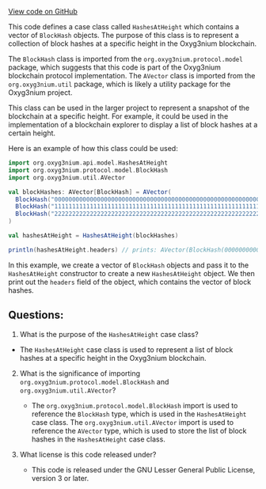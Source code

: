 [View code on GitHub](https://github.com/alephium/alephium/api/src/main/scala/org/alephium/api/model/HashesAtHeight.scala)

This code defines a case class called `HashesAtHeight` which contains a vector of `BlockHash` objects. The purpose of this class is to represent a collection of block hashes at a specific height in the Oxyg3nium blockchain. 

The `BlockHash` class is imported from the `org.oxyg3nium.protocol.model` package, which suggests that this code is part of the Oxyg3nium blockchain protocol implementation. The `AVector` class is imported from the `org.oxyg3nium.util` package, which is likely a utility package for the Oxyg3nium project.

This class can be used in the larger project to represent a snapshot of the blockchain at a specific height. For example, it could be used in the implementation of a blockchain explorer to display a list of block hashes at a certain height. 

Here is an example of how this class could be used:

```scala
import org.oxyg3nium.api.model.HashesAtHeight
import org.oxyg3nium.protocol.model.BlockHash
import org.oxyg3nium.util.AVector

val blockHashes: AVector[BlockHash] = AVector(
  BlockHash("0000000000000000000000000000000000000000000000000000000000000000"),
  BlockHash("1111111111111111111111111111111111111111111111111111111111111111"),
  BlockHash("2222222222222222222222222222222222222222222222222222222222222222")
)

val hashesAtHeight = HashesAtHeight(blockHashes)

println(hashesAtHeight.headers) // prints: AVector(BlockHash(0000000000000000000000000000000000000000000000000000000000000000), BlockHash(1111111111111111111111111111111111111111111111111111111111111111), BlockHash(2222222222222222222222222222222222222222222222222222222222222222))
```

In this example, we create a vector of `BlockHash` objects and pass it to the `HashesAtHeight` constructor to create a new `HashesAtHeight` object. We then print out the `headers` field of the object, which contains the vector of block hashes.
## Questions: 
 1. What is the purpose of the `HashesAtHeight` case class?
   - The `HashesAtHeight` case class is used to represent a list of block hashes at a specific height in the Oxyg3nium blockchain.

2. What is the significance of importing `org.oxyg3nium.protocol.model.BlockHash` and `org.oxyg3nium.util.AVector`?
   - The `org.oxyg3nium.protocol.model.BlockHash` import is used to reference the `BlockHash` type, which is used in the `HashesAtHeight` case class. The `org.oxyg3nium.util.AVector` import is used to reference the `AVector` type, which is used to store the list of block hashes in the `HashesAtHeight` case class.

3. What license is this code released under?
   - This code is released under the GNU Lesser General Public License, version 3 or later.